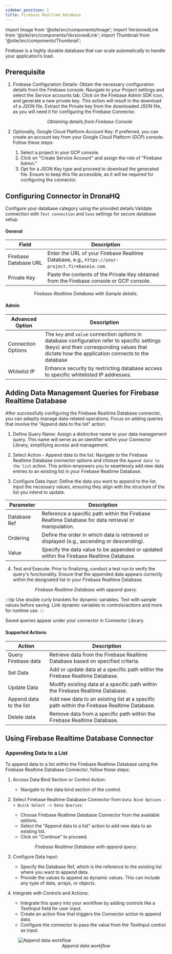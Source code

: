 ```yaml
---
sidebar_position: 1
title: Firebase Realtime Database
---
```


import Image from '@site/src/components/Image';
import VersionedLink from '@site/src/components/VersionedLink';
import Thumbnail from '@site/src/components/Thumbnail';


Firebase is a highly durable database that can scale automatically to handle your application’s load.

## Prerequisite


1. Firebase Configuration Details:
   Obtain the necessary configuration details from the Firebase console. Navigate to your Project settings and select the Service accounts tab. Click on the Firebase Admin SDK icon, and generate a new private key. This action will result in the download of a JSON file. Extract the Private key from the downloaded JSON file, as you will need it for configuring the Firebase Connector.

    <figure>
       <Thumbnail src="/img/reference/connectors/fire-userAuth/sdk.jpeg" alt="Obtaining details from Firebase Console" />
       <figcaption align = "center"><i>Obtaining details from Firebase Console</i></figcaption>
    </figure>

2. Optionally, Google Cloud Platform Account Key:
   If preferred, you can create an account key from your Google Cloud Platform (GCP) console. Follow these steps:
   1. Select a project in your GCP console.
   2. Click on "Create Service Account" and assign the role of "Firebase Admin."
   3. Opt for a JSON Key type and proceed to download the generated file. Ensure to keep this file accessible, as it will be required for configuring the connector.


## Configuring Connector in DronaHQ

Configure your database category using the provided details.Validate connection with `Test connection` and `Save` settings for secure database setup.

#### General

| Field               | Description                                                                                   |
|---------------------|-----------------------------------------------------------------------------------------------|
| Firebase Database URL | Enter the URL of your Firebase Realtime Database, e.g., `https://your-project.firebaseio.com`. |
| Private Key         | Paste the contents of the Private Key obtained from the Firebase console or GCP console.    |

  <figure>
       <Thumbnail src="/img/reference/connectors/firebase/details.jpeg" alt="Firebase Realtime Database with Sample details." />
       <figcaption align = "center"><i>Firebase Realtime Database with Sample details.</i></figcaption>
 </figure>


#### Admin

| Advanced Option   | Description    |
|--------------------|---------------------|
| Connection Options | The `key` and `value` connection options in database configuration refer to specific settings (keys) and their corresponding values that dictate how the application connects to the database |
| <VersionedLink to = "../../datasource-concepts/whitelisting-dronahq-ip"> Whitelist IP                 </VersionedLink>            | Enhance security by restricting database access to specific whitelisted IP addresses.     |

## Adding Data Management Queries for Firebase Realtime Database

After successfully configuring the Firebase Realtime Database connector, you can adeptly manage data-related operations. Focus on adding queries that involve the "Append data to the list" action:

1. Define Query Name: Assign a distinctive name to your data management query. This name will serve as an identifier within your Connector Library, simplifying access and management.

2. Select Action - Append data to the list: Navigate to the Firebase Realtime Database connector options and choose the `Append data to the list` action. This action empowers you to seamlessly add new data entries to an existing list in your Firebase Realtime Database.

3. Configure Data Input: Define the data you want to append to the list. Input the necessary values, ensuring they align with the structure of the list you intend to update.



| Parameter             | Description                                                                                                        |
|-----------------------|--------------------------------------------------------------------------------------------------------------------|
| Database Ref          | Reference a specific path within the Firebase Realtime Database for data retrieval or manipulation.              |
| Ordering              | Define the order in which data is retrieved or displayed (e.g., ascending or descending).                        |
| Value                 | Specify the data value to be appended or updated within the Firebase Realtime Database.                          |



4. Test and Execute: Prior to finalizing, conduct a test run to verify the query's functionality. Ensure that the appended data appears correctly within the designated list in your Firebase Realtime Database.


 <figure>
       <Thumbnail src="/img/reference/connectors/firebase/append.jpeg" alt="Firebase Realtime Database with append query." />
       <figcaption align = "center"><i>Firebase Realtime Database with append query.</i></figcaption>
 </figure>

:::tip
Use double curly brackets for dynamic variables. Test with sample values before saving. Link dynamic variables to controls/actions and more for runtime use. 
:::

Saved queries appear under your connector in Connector Library.

#### Supported Actions 

| Action                     | Description                                                                                      |
|----------------------------|--------------------------------------------------------------------------------------------------|
| Query Firebase data        | Retrieve data from the Firebase Realtime Database based on specified criteria.                  |
| Set Data                   | Add or update data at a specific path within the Firebase Realtime Database.                     |
| Update Data                | Modify existing data at a specific path within the Firebase Realtime Database.                    |
| Append data to the list    | Add new data to an existing list at a specific path within the Firebase Realtime Database.        |
| Delete data                | Remove data from a specific path within the Firebase Realtime Database.                            |


## Using Firebase Realtime Database Connector

### Appending Data to a List

To append data to a list within the Firebase Realtime Database using the Firebase Realtime Database Connector, follow these steps:

1. Access Data Bind Section or Control Action:
   - Navigate to the data bind section of the control.

2. Select Firebase Realtime Database Connector from `Data Bind Options -> Quick Select -> Data Queries`:
   - Choose Firebase Realtime Database Connector from the available options.
   - Select the "Append data to a list" action to add new data to an existing list.
   - Click on "Continue" to proceed.

 <figure>
       <Thumbnail src="/img/reference/connectors/firebase/append.jpeg" alt="Firebase Realtime Database with append query." />
       <figcaption align = "center"><i>Firebase Realtime Database with append query.</i></figcaption>
 </figure>

3. Configure Data Input:
   - Specify the Database Ref, which is the reference to the existing list where you want to append data.
   - Provide the values to append as dynamic values. This can include any type of data, arrays, or objects.

4. Integrate with Controls and Actions:
   - Integrate this query into your workflow by adding controls like a TextInput field for user input.
   - Create an action flow that triggers the Connector action to append data.
   - Configure the connector to pass the value from the TextInput control as input.

<figure>
  <img src="/img/reference/connectors/firebase/append-data-workflow.jpeg" alt="Append data workflow" />
  <figcaption align="center"><i>Append data workflow</i></figcaption>
</figure>
